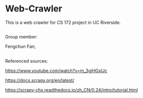 # Web-Crawler

This is a web crawler for CS 172 project in UC Riverside.
##
Group member:

Fengchun Fan; 
##
Referenced sources:

https://www.youtube.com/watch?v=m_3gjHGxIJc

https://docs.scrapy.org/en/latest/

https://scrapy-chs.readthedocs.io/zh_CN/0.24/intro/tutorial.html
